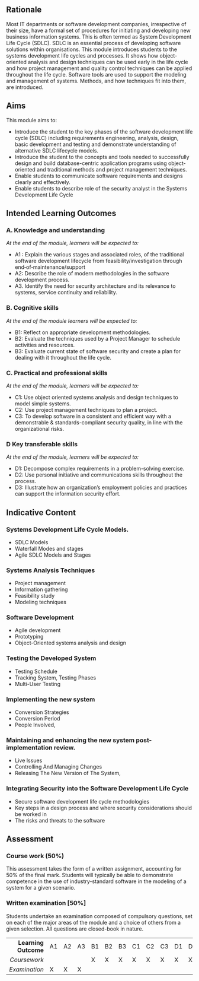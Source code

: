 ## Rationale

Most IT departments or software development companies, irrespective of their size, have a formal set of procedures for initiating and developing new business information systems. This is often termed as System Development Life Cycle \(SDLC\). SDLC is an essential process of developing software solutions within organisations. This module introduces students to the systems development life cycles and processes. It shows how object-oriented analysis and design techniques can be used early in the life cycle and how project management and quality control techniques can be applied throughout the life cycle. Software tools are used to support the modeling and management of systems. Methods, and how techniques fit into them, are introduced.

## Aims

This module aims to:

* Introduce the student to the key phases of the software development life cycle \(SDLC\) including requirements engineering, analysis, design, basic development and testing and demonstrate understanding of alternative SDLC lifecycle models.
* Introduce the student to the concepts and tools needed to successfully design and build database-centric application programs using object-oriented and traditional methods and project management techniques.
* Enable students to communicate software requirements and designs clearly and effectively.
* Enable students to describe role of the security analyst in the Systems Development Life Cycle

## Intended Learning Outcomes

### A. Knowledge and understanding

_At the end of the module, learners will be expected to:_

* A1 : Explain the various stages and associated roles, of the traditional software development lifecycle from feasibility/investigation through end‐of‐maintenance/support 
* A2: Describe the role of modern methodologies in the software development process.
* A3. Identify the need for security architecture and its relevance to systems, service continuity and reliability.

### B. Cognitive skills

_At the end of the module learners will be expected to:_

* B1: Reflect on appropriate development methodologies. 
* B2:  Evaluate the techniques used by a Project Manager to schedule activities and resources.
* B3: Evaluate current state of software security and create a plan for dealing with it throughout the life cycle.

### C. Practical and professional skills

_At the end of the module, learners will be expected to:_

* C1: Use object oriented systems analysis and design techniques to model simple systems. 
* C2: Use project management techniques to plan a project. 
* C3: To develop software in a consistent and efficient way with a demonstrable & standards-compliant security quality, in line with the organizational risks.

### D Key transferable skills

_At the end of the module, learners will be expected to:_

* D1: Decompose complex requirements in a problem-solving exercise.
* D2: Use personal initiative and communications skills throughout the process.
* D3: Illustrate how an organization’s employment policies and practices can support the information security effort.

## Indicative Content

### Systems Development Life Cycle Models.

* SDLC Models
* Waterfall Modes and stages
* Agile SDLC Models and Stages 

### Systems Analysis Techniques

* Project management 
* Information gathering 
* Feasibility study 
* Modeling techniques 

### Software Development

* Agile development 
* Prototyping 
* Object-Oriented systems analysis and design

### Testing the Developed System

* Testing Schedule
* Tracking System, Testing Phases 
* Multi-User Testing

### Implementing the new system

* Conversion Strategies
* Conversion Period
* People Involved, 

### Maintaining and enhancing the new system post-implementation review.

* Live Issues
* Controlling And Managing Changes
* Releasing The New Version of The System,

### Integrating Security into the Software Development Life Cycle

* Secure software development life cycle methodologies
* Key steps in a design process and where security considerations should be worked in
* The risks and threats to the software

## Assessment

### Course work \(50%\)

This assessment takes the form of a written assignment, accounting for 50% of the final mark. Students will typically be able to demonstrate competence in the use of industry-standard software in the modeling of a system for a given scenario.

### Written examination \[50%\]

Students undertake an examination composed of compulsory questions, set on each of the major areas of the module and a choice of others from a given selection. All questions are closed-book in nature.

|  |  |  |  |  |  |  |  |  |  |  |  |  |
| ---: | :--- | :--- | :--- | :--- | :--- | :--- | :--- | :--- | :--- | :--- | :--- | :--- |
| **Learning Outcome** | A1 | A2 | A3 | B1 | B2 | B3 | C1 | C2 | C3 | D1 | D2 | D3 |
| _Coursework_ |  |  |  | X | X | X | X | X | X | X | X | X |
| _Examination_ | X | X | X |  |  |  |  |  |  |  |  |  |

